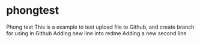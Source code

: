 # phongtest
Phong test
This is a example to test upload file to Github, and create branch for using in Github
Adding new line into redme
Adding a new second line
